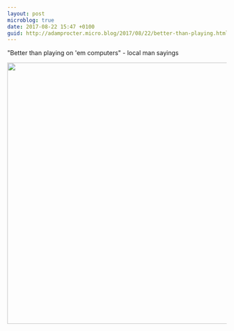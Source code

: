 ```yaml
---
layout: post
microblog: true
date: 2017-08-22 15:47 +0100
guid: http://adamprocter.micro.blog/2017/08/22/better-than-playing.html
---
```

"Better than playing on 'em computers" - local man sayings

<img src="http://discursive.adamprocter.co.uk/uploads/2017/1705c1fa8d.jpg" width="600" height="600" />
